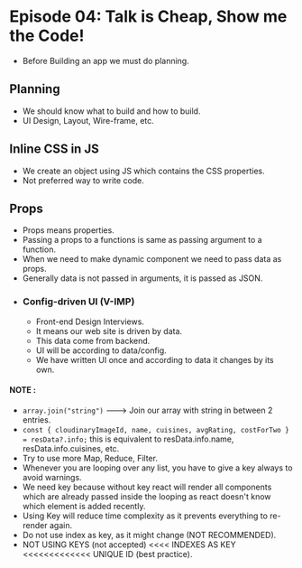 # Episode 04: Talk is Cheap, Show me the Code!

-   Before Building an app we must do planning.

## Planning

-   We should know what to build and how to build.
-   UI Design, Layout, Wire-frame, etc.

## Inline CSS in JS

-   We create an object using JS which contains the CSS properties.
-   Not preferred way to write code.

## Props

-   Props means properties.
-   Passing a props to a functions is same as passing argument to a function.
-   When we need to make dynamic component we need to pass data as props.
-   Generally data is not passed in arguments, it is passed as JSON.
-   ### Config-driven UI (V-IMP)
    -   Front-end Design Interviews.
    -   It means our web site is driven by data.
    -   This data come from backend.
    -   UI will be according to data/config.
    -   We have written UI once and according to data it changes by its own.

#### NOTE :

-   `array.join("string")` ---> Join our array with string in between 2 entries.
-   `const { cloudinaryImageId, name, cuisines, avgRating, costForTwo } = resData?.info;` this is equivalent to resData.info.name, resData.info.cuisines, etc.
-   Try to use more Map, Reduce, Filter.
-   Whenever you are looping over any list, you have to give a key always to avoid warnings.
-   We need key because without key react will render all components which are already passed inside the looping as react doesn't know which element is added recently.
-   Using Key will reduce time complexity as it prevents everything to re-render again.
-   Do not use index as key, as it might change (NOT RECOMMENDED).
-   NOT USING KEYS (not accepted) <<<< INDEXES AS KEY <<<<<<<<<<<<< UNIQUE ID (best practice).
